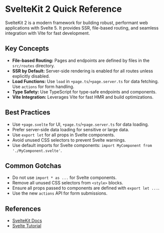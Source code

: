 # SvelteKit 2 Quick Reference

SvelteKit 2 is a modern framework for building robust, performant web applications with Svelte 5. It provides SSR, file-based routing, and seamless integration with Vite for fast development.

## Key Concepts

- **File-based Routing:** Pages and endpoints are defined by files in the `src/routes` directory.
- **SSR by Default:** Server-side rendering is enabled for all routes unless explicitly disabled.
- **Load Functions:** Use `load` in `+page.ts`/`+page.server.ts` for data fetching. Use `actions` for form handling.
- **Type Safety:** Use TypeScript for type-safe endpoints and components.
- **Vite Integration:** Leverages Vite for fast HMR and build optimizations.

## Best Practices

- Use `+page.svelte` for UI, `+page.ts`/`+page.server.ts` for data loading.
- Prefer server-side data loading for sensitive or large data.
- Use `export let` for all props in Svelte components.
- Avoid unused CSS selectors to prevent Svelte warnings.
- Use default imports for Svelte components: `import MyComponent from './MyComponent.svelte'`.

## Common Gotchas

- Do not use `import * as ...` for Svelte components.
- Remove all unused CSS selectors from `<style>` blocks.
- Ensure all props passed to components are defined with `export let ...`.
- Use the new `actions` API for form submissions.

## References

- [SvelteKit Docs](https://kit.svelte.dev/docs/introduction)
- [Svelte Tutorial](https://svelte.dev/tutorial)
